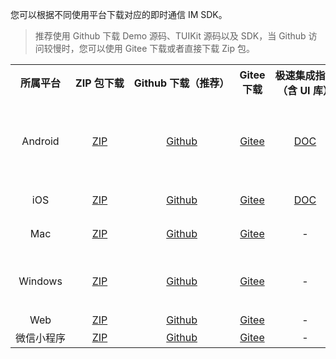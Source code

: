 您可以根据不同使用平台下载对应的即时通信 IM SDK。

>推荐使用 Github 下载 Demo 源码、TUIKit 源码以及 SDK，当 Github 访问较慢时，您可以使用 Gitee 下载或者直接下载 Zip 包。

<table>
	<tr>
		<th align="center">所属平台</th>  
		<th nowrap="nowrap" align="center">ZIP 包下载 </th>  
		<th nowrap="nowrap" align="center">Github 下载（推荐）</th>  
		<th align="center">Gitee 下载</th>  
		<th nowrap="nowrap" align="center">极速集成指引<br>（含 UI 库）</th> 
		<th nowrap="nowrap" align="center">常规集成指引<br>（无 UI 库）</th>  
		<th nowrap="nowrap" align="center">安装包增量</th>  
	</tr>
	<tr>      
		<td align="center">Android</td>
		<td align="center"><a onclick="MtaH5.clickStat('sdkDownload',{'platform':'android'})" href="https://github-1252463788.cos.ap-shanghai.myqcloud.com/imsdk/TIMSDK.zip">ZIP</a></td>
		<td align="center"><a onclick="MtaH5.clickStat('sdkgithub',{'platform':'android'})" href="https://github.com/tencentyun/TIMSDK/">Github</a></td>
		<td align="center"><a onclick="MtaH5.clickStat('sdkgitee',{'platform':'android'})" href="https://gitee.com/cloudtencent/TIMSDK/tree/master/Android">Gitee</a></td>
		<td align="center"><a href="https://intl.cloud.tencent.com/document/product/1047/34286">DOC</a></td>
		<td align="center"><a href="https://intl.cloud.tencent.com/document/product/1047/34306">DOC</a></td>
		<td>arm64-v8a：约1.6M<br />armeabi-v7a：约1.1M</td>   
	</tr> 
	<tr>      
		<td align="center">iOS</td>
		<td align="center"><a onclick="MtaH5.clickStat('sdkDownload',{'platform':'ios'})" href="https://github-1252463788.cos.ap-shanghai.myqcloud.com/imsdk/TIMSDK.zip">ZIP</a></td>
		<td align="center"><a onclick="MtaH5.clickStat('sdkgithub',{'platform':'ios'})" href="https://github.com/tencentyun/TIMSDK/">Github</a></td>
		<td align="center"><a onclick="MtaH5.clickStat('sdkgitee',{'platform':'ios'})" href="https://gitee.com/cloudtencent/TIMSDK/tree/master/iOS">Gitee</a></td>
		<td align="center"><a href="https://intl.cloud.tencent.com/document/product/1047/34287">DOC</a></td>
		<td align="center"><a href="https://intl.cloud.tencent.com/document/product/1047/34307">DOC</a></td>
		<td>arm64：约1.5M</td>   
	</tr> 
	<tr>      
		<td align="center">Mac</td>
		<td align="center"><a onclick="MtaH5.clickStat('sdkDownload',{'platform':'mac'})" href="https://github-1252463788.cos.ap-shanghai.myqcloud.com/imsdk/TIMSDK.zip">ZIP</a></td>
		<td align="center"><a onclick="MtaH5.clickStat('sdkgithub',{'platform':'mac'})" href="https://github.com/tencentyun/TIMSDK/">Github</a></td>
		<td align="center"><a onclick="MtaH5.clickStat('sdkgitee',{'platform':'mac'})" href="https://gitee.com/cloudtencent/TIMSDK/tree/master/Mac">Gitee</a></td>
		<td align="center">-</td>
		<td align="center"><a href="https://intl.cloud.tencent.com/document/product/1047/34308">DOC</a></td>
		<td>x86_64：约1.9M</td>
	</tr> 
	<tr>      
		<td align="center">Windows</td>
		<td align="center"><a onclick="MtaH5.clickStat('sdkDownload',{'platform':'windows'})" href="https://github-1252463788.cos.ap-shanghai.myqcloud.com/imsdk/TIMSDK.zip">ZIP</a></td>
		<td align="center"><a onclick="MtaH5.clickStat('sdkgithub',{'platform':'windows'})" href="https://github.com/tencentyun/TIMSDK/">Github</a></td>
		<td align="center"><a onclick="MtaH5.clickStat('sdkgitee',{'platform':'windows'})" href="https://gitee.com/cloudtencent/TIMSDK/tree/master/Windows">Gitee</a></td>
		<td align="center">-</td>
		<td align="center"><a href="https://intl.cloud.tencent.com/document/product/1047/34310">DOC</a></td>
		<td>x86：约3.9M<br>x86-64：约5.1M</td>
	</tr>
	<tr>
		<td align="center">Web</td>
		<td align="center"><a onclick="MtaH5.clickStat('sdkDownload',{'platform':'web'})" href="https://github-1252463788.cos.ap-shanghai.myqcloud.com/imsdk/TIMSDK.zip">ZIP</a></td>
		<td align="center"><a onclick="MtaH5.clickStat('sdkgithub',{'platform':'web'})" href="https://github.com/tencentyun/TIMSDK/">Github</a></td>
		<td align="center"><a onclick="MtaH5.clickStat('sdkgitee',{'platform':'web'})" href="https://gitee.com/cloudtencent/TIMSDK/tree/master/H5">Gitee</a></td>
		<td align="center">-</td>
		<td align="center"><a href="https://intl.cloud.tencent.com/document/product/1047/34309">DOC</a></td>
		<td align="center">-</td>
	</tr>
	<tr>
		<td nowrap="nowrap" align="center">微信小程序</td>
		<td align="center"><a onclick="MtaH5.clickStat('sdkDownload',{'platform':'wxmini'})" href="https://github-1252463788.cos.ap-shanghai.myqcloud.com/imsdk/TIMSDK.zip">ZIP</a></td>
		<td align="center"><a onclick="MtaH5.clickStat('sdkgithub',{'platform':'wxmini'})" href="https://github.com/tencentyun/TIMSDK/">Github</a></td>
		<td align="center"><a onclick="MtaH5.clickStat('sdkgitee',{'platform':'wxmini'})" href="https://gitee.com/cloudtencent/TIMSDK/tree/master/WXMini">Gitee</a></td>
		<td align="center">-</td>
		<td align="center"><a href="https://intl.cloud.tencent.com/document/product/1047/34309">DOC</a></td>
		<td align="center">-</td>   
	</tr> 
</table>

<script>
  var _mtac = {"senseHash":0,"autoReport":0};
  	(function() {
  		var mta = document.createElement("script");
  		mta.src = "//pingjs.qq.com/h5/stats.js?v2.0.4";
  		mta.setAttribute("name", "MTAH5");
  		mta.setAttribute("sid", "500695621");
  		mta.setAttribute("cid", "500695622");
  		var s = document.getElementsByTagName("script")[0];
  		s.parentNode.insertBefore(mta, s);
  	})();
</script>
